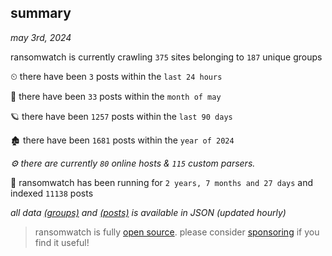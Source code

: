 
## summary
_may 3rd, 2024_

ransomwatch is currently crawling `375` sites belonging to `187` unique groups

⏲ there have been `3` posts within the `last 24 hours`

🦈 there have been `33` posts within the `month of may`

🪐 there have been `1257` posts within the `last 90 days`

🏚 there have been `1681` posts within the `year of 2024`

_⚙️ there are currently `80` online hosts & `115` custom parsers._

🦕 ransomwatch has been running for `2 years, 7 months and 27 days` and indexed `11138` posts

_all data  [(groups)](http://ransomwhat.telemetry.ltd/groups) and [(posts)](http://ransomwhat.telemetry.ltd/posts) is available in JSON (updated hourly)_

> ransomwatch is fully [open source](https://github.com/joshhighet/ransomwatch#ransomwatch--). please consider [sponsoring](https://github.com/sponsors/joshhighet) if you find it useful!
